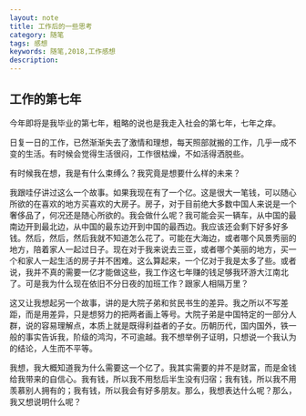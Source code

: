 ```yaml
---
layout: note
title: 工作后的一些思考
category: 随笔
tags: 感想
keywords: 随笔,2018,工作感想
description: 
---
```


## 工作的第七年 ##

今年即将是我毕业的第七年，粗略的说也是我走入社会的第七年，七年之痒。

日复一日的工作，已然渐渐失去了激情和理想，每天照部就搬的工作，几乎一成不变的生活。有时候会觉得生活很闷，工作很枯燥，不如活得洒脱些。

有时候我在想，我是有什么束缚么？我究竟是想要什么样的未来？

我跟哇仔讲过这么一个故事。如果我现在有了一个亿。这是很大一笔钱，可以随心所欲的在喜欢的地方买喜欢的大房子。房子，对于目前绝大多数中国人来说是一个奢侈品了，何况还是随心所欲的。我会做什么呢？我可能会买一辆车，从中国的最南边开到最北边，从中国的最东边开到中国的最西边。我应该还会剩下好多好多钱。然后，然后，然后我就不知道怎么花了。可能在大海边，或者哪个风景秀丽的地方，陪着家人一起过日子。现在对于我来说去三亚，或者哪个美丽的地方，买一个和家人一起生活的房子并不困难。这么算起来，一个亿对于我是太多了些。或者说，我并不真的需要一亿才能做这些，我工作这七年赚的钱足够我环游大江南北了。可是我为什么现在依旧不分日夜的加班工作？跟家人相隔万里？

这又让我想起另一个故事，讲的是大院子弟和贫民书生的差异。我之所以不写差距，而是用差异，只是想努力的把两者画上等号。大院子弟是中国特定的一部分人群，说的容易理解点，本质上就是既得利益者的子女。历朝历代，国内国外，铁一般的事实告诉我，阶级的鸿沟，不可逾越。我不想举例子证明，只想说一个我认为的结论，人生而不平等。

我想，我大概知道我为什么需要这一个亿了。我其实需要的并不是财富，而是金钱给我带来的自信心。我有钱，所以我不用愁后半生没有归宿；我有钱，所以我不用羡慕别人拥有的；我有钱，所以我会有好多朋友。那么，我想表达什么呢？那么，我又想说明什么呢？

